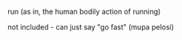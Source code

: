 run (as in, the human bodily action of running)

not included - can just say "go fast" (mupa pelosi)
